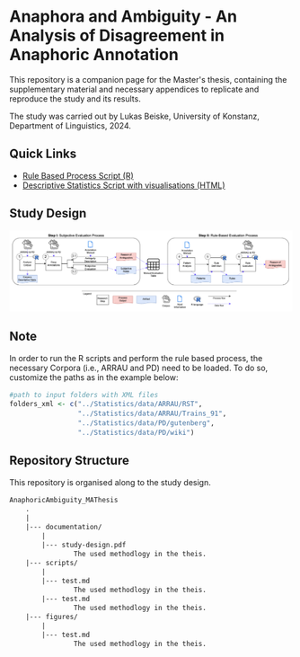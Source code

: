# Anaphora and Ambiguity - An Analysis of Disagreement in Anaphoric Annotation

This repository is a companion page for the Master's thesis, containing the supplementary material and necessary appendices to replicate and reproduce the study and its results.

The study was carried out by Lukas Beiske, University of Konstanz, Department of Linguistics, 2024.

## Quick Links

* [Rule Based Process Script (R)](scripts/RuleBasedFramework.Rmd)
* [Descriptive Statistics Script with visualisations (HTML)](scripts/DescriptiveStatisticsVisual.html)

## Study Design

![study-design](documentation/study-design.png)

## Note

In order to run the R scripts and perform the rule based process, the necessary Corpora (i.e., ARRAU and PD) need to be loaded. To do so, customize the paths as in the example below:

```r
#path to input folders with XML files
folders_xml <- c("../Statistics/data/ARRAU/RST",
                 "../Statistics/data/ARRAU/Trains_91",
                 "../Statistics/data/PD/gutenberg",
                 "../Statistics/data/PD/wiki")
```

## Repository Structure
This repository is organised along to the study design.

```
AnaphoricAmbiguity_MAThesis
    .
    |
    |--- documentation/
        |
        |--- study-design.pdf
                The used methodlogy in the theis.
    |--- scripts/
        |
        |--- test.md
                The used methodlogy in the theis.
        |--- test.md
                The used methodlogy in the theis.
    |--- figures/
        |
        |--- test.md
                The used methodlogy in the theis.
                    
```

